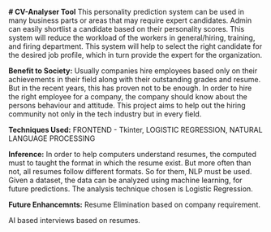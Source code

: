 **# CV-Analyser Tool**
This personality prediction system can be used in many business parts or areas that may require expert candidates. 
Admin can easily shortlist a candidate based on their personality scores. This system will reduce the workload of the workers in general/hiring, training, and firing department. 
This system will help to select the right candidate for the desired job profile, which in turn provide the expert for the organization.

**Benefit to Society:**
Usually companies hire employees based only on their achievements in their field along with their outstanding grades and resume.
But in the recent years, this has proven not to be enough. In order to hire the right employee for a company, the company should know about the persons behaviour and attitude.
This project aims to help out the hiring community not only in the tech industry but in every field.

**Techniques Used:**
FRONTEND - Tkinter,
LOGISTIC REGRESSION,
NATURAL LANGUAGE PROCESSING

**Inference:**
In order to help computers understand resumes, the computed must to taught the format in which the resume exist. 
But more often than not, all resumes follow different formats. So for them, NLP must be used.
Given a dataset, the data can be analyzed using machine learning, for future predictions. The analysis technique chosen is Logistic Regression. 

**Future Enhancemnts:**
Resume Elimination based on company requirement.

AI based interviews based on resumes.



